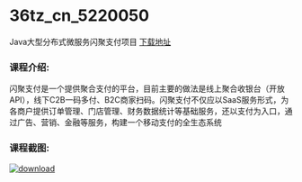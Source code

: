 # 36tz_cn_5220050
Java大型分布式微服务闪聚支付项目
[下载地址](http://www.36tz.cn/article/5220050 "下载地址")
### 课程介绍:
闪聚支付是一个提供聚合支付的平台，目前主要的做法是线上聚合收银台（开放API），线下C2B一码多付、B2C商家扫码。闪聚支付不仅应以SaaS服务形式，为各商户提供订单管理、门店管理、财务数据统计等基础服务，还以支付为入口，通过广告、营销、金融等服务，构建一个移动支付的全生态系统

### 课程截图:
[![download](http://36tz.cn/muke_img/2021_06_2-7.png "下载地址")](http://www.36tz.cn "下载地址")
